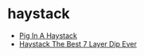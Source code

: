 # haystack

 * [Pig In A Haystack](../../index/p/pig-in-a-haystack-2533.json)
 * [Haystack The Best 7 Layer Dip Ever](../../index/h/haystack-the-best-7-layer-dip-ever.json)
